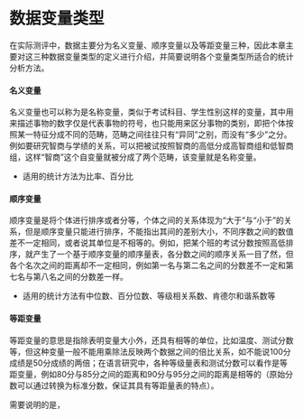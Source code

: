 # 数据变量类型

在实际测评中，数据主要分为名义变量、顺序变量以及等距变量三种，因此本章主要对这三种数据变量类型的定义进行介绍，并简要说明各个变量类型所适合的统计分析方法。

#### 名义变量

名义变量也可以称为是名称变量，类似于考试科目、学生性别这样的变量，其中用来描述事物的数字仅是代表事物的符号，也只能用来区分事物的类别，即把个体按照某一特征分成不同的范畴，范畴之间往往只有“异同”之别，而没有“多少”之分。例如要研究智商与学绩的关系，可以把被试按照智商的高低分成高智商组和低智商组，这样“智商”这个自变量就被分成了两个范畴，该变量就是名称变量。

* 适用的统计方法为比率、百分比

#### 顺序变量

顺序变量是将个体进行排序或者分等，个体之间的关系体现为“大于”与“小于”的关系，但是顺序变量只能进行排序，不能指出其间的差别大小，不同序数之间的数值差不一定相同，或者说其单位是不相等的。例如，把某个班的考试分数按照高低排序，就产生了一个基于顺序变量的顺序量表，各分数之间的顺序关系一目了然，但各个名次之间的距离却不一定相同，例如第一名与第二名之间的分数差不一定和第七名与第八名之间的分数差一样。

* 适用的统计方法有中位数、百分位数、等级相关系数、肯德尔和谐系数等

#### 等距变量

等距变量的意思是指除表明变量大小外，还具有相等的单位，比如温度、测试分数等，但这种变量一般不能用乘除法反映两个数据之间的倍比关系，如不能说100分成绩是50分成绩的两倍；在语言研究中，各种等级量表和测试分数可以看作是等距变量，例如80分与85分之间的距离和90分与95分之间的距离是相等的（原始分数可以通过转换为标准分数，保证其具有等距量表的特点）。

需要说明的是，

